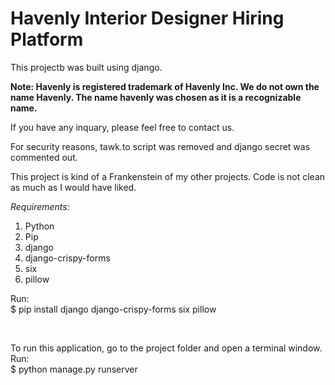 # Havenly Interior Designer Hiring Platform
 This projectb was built using django.
 
 
 **Note: Havenly is registered trademark of Havenly Inc. We do not own the name Havenly. The name havenly was chosen as it is a recognizable name.**
 
 If you have any inquary, please feel free to contact us.


For security reasons, tawk.to script was removed and django secret was commented out.

This project is kind of a Frankenstein of my other projects. Code is not clean as much as I would have liked.

<i>Requirements:</i>
1. Python
2. Pip
3. django
4. django-crispy-forms
5. six
6. pillow

Run: <br>
$ pip install django django-crispy-forms six pillow

<br>

To run this application, go to the project folder and open a terminal window.
Run: <br>
$ python manage.py runserver
